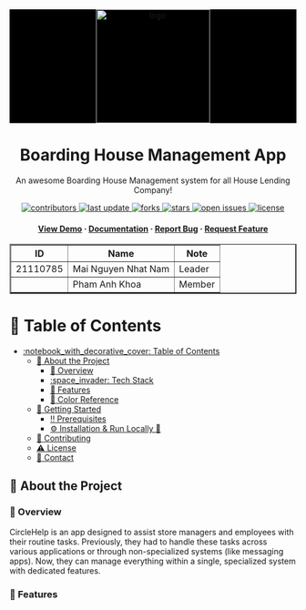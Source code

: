 <div align="center">

<div align="center" style="background-color: black;">
  <img src="" alt="logo" width="200" height="auto" />
</div>
  <h1>Boarding House Management App</h1>

<p>
    An awesome Boarding House Management system for all House Lending Company! 
  </p>


<!-- Badges -->
<p>
  <a href="https://github.com/Louis3797/awesome-readme-template/graphs/contributors">
    <img src="https://img.shields.io/github/contributors/NamSellsFish/circle-help" alt="contributors" />
  </a>
  <a href="">
    <img src="https://img.shields.io/github/last-commit/NamSellsFish/circle-help" alt="last update" />
  </a>
  <a href="https://github.com/NamSellsFish/circle-help/network/members">
    <img src="https://img.shields.io/github/forks/NamSellsFish/circle-help" alt="forks" />
  </a>
  <a href="https://github.com/NamSellsFish/circle-help/stargazers">
    <img src="https://img.shields.io/github/stars/NamSellsFish/circle-help" alt="stars" />
  </a>
  <a href="https://github.com/NamSellsFish/circle-help/issues/">
    <img src="https://img.shields.io/github/issues/NamSellsFish/circle-help" alt="open issues" />
  </a>
  <a href="https://github.com/NamSellsFish/circle-help/blob/master/LICENSE">
    <img src="https://img.shields.io/github/license/NamSellsFish/circle-help.svg" alt="license" />
  </a>
</p>


<h4>
    <a href="">View Demo</a>
  <span> · </span>
    <a href="https://github.com/NamSellsFish/circle-help/blob/main/readme.md">Documentation</a>
  <span> · </span>
    <a href="https://github.com/NamSellsFish/circle-help/issues">Report Bug</a>
  <span> · </span>
    <a href="https://github.com/NamSellsFish/circle-help/issues">Request Feature</a>
  </h4>
</div>

<!-- Members -->
<div align="center">
<table border="2">
        <tr>
            <th>ID</th>
            <th>Name</th>
            <th>Note</th>
        </tr>
        <tr>
            <td>21110785</td>
            <td>Mai Nguyen Nhat Nam</td>
            <td>Leader</td>
        </tr>
        <tr>
            <td></td>
            <td>Pham Anh Khoa</td>
            <td>Member</td>
        </tr>
</table>
</div>

<!-- Table of Contents -->

# :notebook_with_decorative_cover: Table of Contents

- [:notebook\_with\_decorative\_cover: Table of Contents](#notebook_with_decorative_cover-table-of-contents)
  - [:star2: About the Project](#star2-about-the-project)
    - [:thought_balloon: Overview](#thought_balloon-overview)
    - [:space\_invader: Tech Stack](#space_invader-tech-stack)
    - [:dart: Features](#dart-features)
    - [:art: Color Reference](#art-color-reference)
  - [:toolbox: Getting Started](#toolbox-getting-started)
    - [:bangbang: Prerequisites](#bangbang-prerequisites)
    - [⚙️ Installation \&  Run Locally 🏃](#️-installation---run-locally-)
  - [:wave: Contributing](#wave-contributing)
  - [:warning: License](#warning-license)
  - [:handshake: Contact](#handshake-contact)

<!-- About the Project -->

## :star2: About the Project

### :thought_balloon: Overview
CircleHelp is an app designed to assist store managers and employees with their routine tasks. Previously, they had to handle these tasks across various applications or through non-specialized systems (like messaging apps). Now, they can manage everything within a single, specialized system with dedicated features.
### :dart: Features